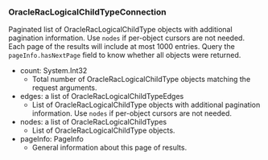 ### OracleRacLogicalChildTypeConnection
Paginated list of OracleRacLogicalChildType objects with additional pagination information. Use `nodes` if per-object cursors are not needed. Each page of the results will include at most 1000 entries. Query the `pageInfo.hasNextPage` field to know whether all objects were returned.

- count: System.Int32
  - Total number of OracleRacLogicalChildType objects matching the request arguments.
- edges: a list of OracleRacLogicalChildTypeEdges
  - List of OracleRacLogicalChildType objects with additional pagination information. Use `nodes` if per-object cursors are not needed.
- nodes: a list of OracleRacLogicalChildTypes
  - List of OracleRacLogicalChildType objects.
- pageInfo: PageInfo
  - General information about this page of results.
